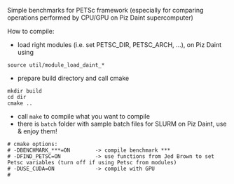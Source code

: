 Simple benchmarks for PETSc framework 
(especially for comparing operations performed by CPU/GPU on Piz Daint supercomputer)

How to compile:
- load right modules (i.e. set PETSC_DIR, PETSC_ARCH, ...), on Piz Daint using 
```
source util/module_load_daint_*
```
- prepare build directory and call cmake 
```
mkdir build
cd dir
cmake ..
```
- call `make` to compile what you want to compile
- there is `batch` folder with sample batch files for SLURM on Piz Daint, use & enjoy them!



```
# cmake options:
# -DBENCHMARK_***=ON 		-> compile benchmark *** 
# -DFIND_PETSC=ON			-> use functions from Jed Brown to set Petsc variables (turn off if using Petsc from modules)
# -DUSE_CUDA=ON				-> compile with GPU
#
```
